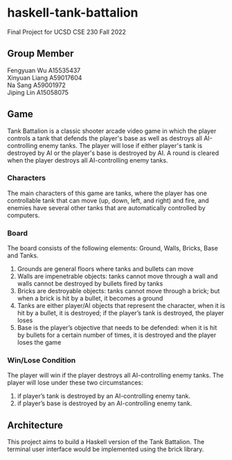 # haskell-tank-battalion
Final Project for UCSD CSE 230 Fall 2022

## Group Member
Fengyuan Wu A15535437  
Xinyuan Liang A59017604  
Na Sang A59001972  
Jiping Lin A15058075   

## Game
Tank Battalion is a classic shooter arcade video game in which the player controls a tank that defends the player's base as well as destroys all AI-controlling enemy tanks. The player will lose if either player's tank is destroyed by AI or the player's base is destroyed by AI. A round is cleared when the player destroys all AI-controlling enemy tanks.

### Characters
The main characters of this game are tanks, where the player has one controllable tank that can move (up, down, left, and right) and fire, and enemies have several other tanks that are automatically controlled by computers. 

### Board
The board consists of the following elements: Ground, Walls, Bricks, Base and Tanks.

1. Grounds are general floors where tanks and bullets can move
2. Walls are impenetrable objects: tanks cannot move through a wall and walls cannot be destroyed by bullets fired by tanks
3. Bricks are destroyable objects: tanks cannot move through a brick; but when a brick is hit by a bullet, it becomes a ground
4. Tanks are either player/AI objects that represent the character, when it is hit by a bullet, it is destroyed; if the player’s tank is destroyed, the player loses
5. Base is the player’s objective that needs to be defended: when it is hit by bullets for a certain number of times, it is destroyed and the player loses the game

### Win/Lose Condition
The player will win if the player destroys all AI-controlling enemy tanks.
The player will lose under these two circumstances:
1. if player’s tank is destroyed by an AI-controlling enemy tank.
2. if player’s base is destroyed by an AI-controlling enemy tank.

## Architecture
This project aims to build a Haskell version of the Tank Battalion. The terminal user interface would be implemented using the brick library.
